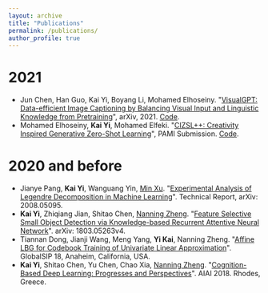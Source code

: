 ```yaml
---
layout: archive
title: "Publications"
permalink: /publications/
author_profile: true
---
```


# 2021
* Jun Chen, Han Guo, Kai Yi, Boyang Li, Mohamed Elhoseiny. "[VisualGPT: Data-efficient Image Captioning by Balancing Visual Input and Linguistic Knowledge from Pretraining](https://arxiv.org/abs/2102.10407)", arXiv, 2021. [Code](https://github.com/Vision-CAIR/VisualGPT).
* Mohamed Elhoseiny, **Kai Yi**,  Mohamed Elfeki. "[CIZSL++: Creativity Inspired Generative Zero-Shot Learning](https://arxiv.org/abs/2101.00173)", PAMI Submission. [Code](https://github.com/Elhoseiny-VisionCAIR-Lab/CIZSL.v2).

# 2020 and before 
* Jianye Pang, **Kai Yi**, Wanguang Yin, [Min Xu](https://xulabs.github.io/#aboutxu). "[Experimental Analysis of Legendre Decomposition in Machine Learning](https://arxiv.org/abs/2008.05095)". Technical Report, arXiv: 2008.05095.
* **Kai Yi**, Zhiqiang Jian, Shitao Chen, [Nanning Zheng](http://www.aiar.xjtu.edu.cn/info/1015/1071.htm). "[Feature Selective Small Object Detection via Knowledge-based Recurrent Attentive Neural Network](https://arxiv.org/abs/1803.05263v4)". arXiv: 1803.05263v4.
* Tiannan Dong, Jianji Wang, Meng Yang, **Yi Kai**, Nanning Zheng. "[Affine LBG for Codebook Training of Univariate Linear Approximation](https://ieeexplore.ieee.org/abstract/document/8646389/)". GlobalSIP 18, Anaheim, California, USA.
* **Kai Yi**, Shitao Chen, Yu Chen, Chao Xia, [Nanning Zheng](http://www.aiar.xjtu.edu.cn/info/1015/1071.htm). "[Cognition-Based Deep Learning: Progresses and Perspectives](http://www.aiar.xjtu.edu.cn/info/1015/1071.htm)". AIAI 2018. Rhodes, Greece.


